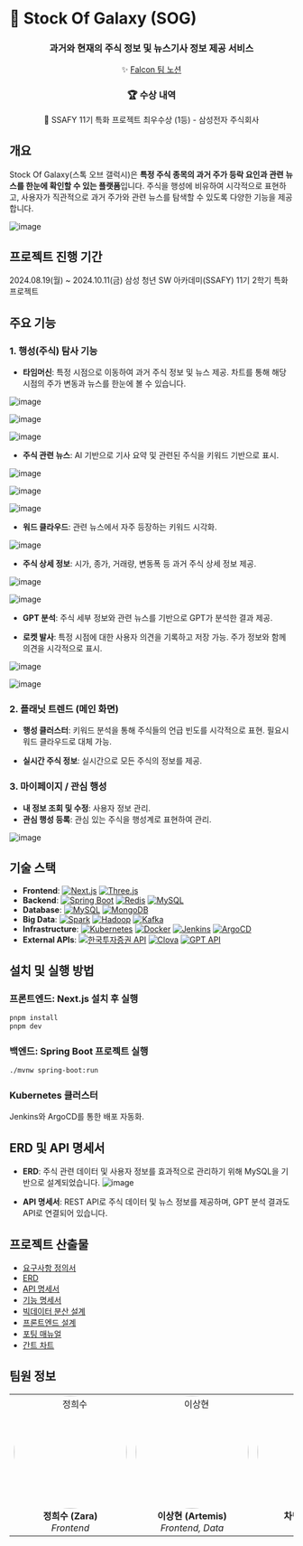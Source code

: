 # 🚀 Stock Of Galaxy (SOG)

<div align="center">

<h3>
과거와 현재의 주식 정보 및 뉴스기사 정보 제공 서비스
</h3>
<div>
    ✨ <a href="https://www.notion.so/SSAFY-df70a221ba984927b8fed0d68d34dd92">Falcon 팀 노션</a>
  </div>

<h3>🏆 수상 내역</h3>
  <div align="center">
    <p>🥇 SSAFY 11기 특화 프로젝트 최우수상 (1등) - 삼성전자 주식회사</p>
  </div>
</div>

## 개요

Stock Of Galaxy(스톡 오브 갤럭시)은 **특정 주식 종목의 과거 주가 등락 요인과 관련 뉴스를 한눈에 확인할 수 있는 플랫폼**입니다. 주식을 행성에 비유하여 시각적으로 표현하고, 사용자가 직관적으로 과거 주가와 관련 뉴스를 탐색할 수 있도록 다양한 기능을 제공합니다.

![image](/image/home.png)

## 프로젝트 진행 기간

2024.08.19(월) ~ 2024.10.11(금)
삼성 청년 SW 아카데미(SSAFY) 11기 2학기 특화 프로젝트

## 주요 기능

### 1. 행성(주식) 탐사 기능

- **타임머신**: 특정 시점으로 이동하여 과거 주식 정보 및 뉴스 제공. 차트를 통해 해당 시점의 주가 변동과 뉴스를 한눈에 볼 수 있습니다.

![image](/image/timeTravel1.png)

![image](/image/timeTravel2.png)

![image](/image/timeTravel3.png)

- **주식 관련 뉴스**: AI 기반으로 기사 요약 및 관련된 주식을 키워드 기반으로 표시.

![image](/image/stockNews1.png)

![image](/image/stockNews2.png)

![image](/image/stockNews3.png)

- **워드 클라우드**: 관련 뉴스에서 자주 등장하는 키워드 시각화.

![image](/image/wordCloud.png)

- **주식 상세 정보**: 시가, 종가, 거래량, 변동폭 등 과거 주식 상세 정보 제공.

![image](/image/stockDetail1.png)

![image](/image/stockDetail2.png)

- **GPT 분석**: 주식 세부 정보와 관련 뉴스를 기반으로 GPT가 분석한 결과 제공.

- **로켓 발사**: 특정 시점에 대한 사용자 의견을 기록하고 저장 가능. 주가 정보와 함께 의견을 시각적으로 표시.

![image](/image/rocket1.png)

![image](/image/rocket2.png)

### 2. 플래닛 트렌드 (메인 화면)

- **행성 클러스터**: 키워드 분석을 통해 주식들의 언급 빈도를 시각적으로 표현. 필요시 워드 클라우드로 대체 가능.

- **실시간 주식 정보**: 실시간으로 모든 주식의 정보를 제공.

### 3. 마이페이지 / 관심 행성

- **내 정보 조회 및 수정**: 사용자 정보 관리.
- **관심 행성 등록**: 관심 있는 주식을 행성계로 표현하여 관리.

![image](/image/mypage.png)

## 기술 스택

- **Frontend**: [![Next.js](https://img.shields.io/badge/Next.js-000000?style=flat&logo=next.js&logoColor=white)](https://nextjs.org) [![Three.js](https://img.shields.io/badge/Three.js-000000?style=flat&logo=three.js&logoColor=white)](https://threejs.org)
- **Backend**: [![Spring Boot](https://img.shields.io/badge/Spring_Boot-6DB33F?style=flat&logo=spring-boot&logoColor=white)](https://spring.io/projects/spring-boot) [![Redis](https://img.shields.io/badge/Redis-DC382D?style=flat&logo=redis&logoColor=white)](https://redis.io) [![MySQL](https://img.shields.io/badge/MySQL-4479A1?style=flat&logo=mysql&logoColor=white)](https://www.mysql.com)
- **Database**: [![MySQL](https://img.shields.io/badge/MySQL-4479A1?style=flat&logo=mysql&logoColor=white)](https://www.mysql.com) [![MongoDB](https://img.shields.io/badge/MongoDB-47A248?style=flat&logo=mongodb&logoColor=white)](https://www.mongodb.com)
- **Big Data**: [![Spark](https://img.shields.io/badge/Apache%20Spark-E25A1C?style=flat&logo=apache-spark&logoColor=white)](https://spark.apache.org) [![Hadoop](https://img.shields.io/badge/Apache%20Hadoop-66CCFF?style=flat&logo=apache-hadoop&logoColor=white)](https://hadoop.apache.org) [![Kafka](https://img.shields.io/badge/Apache%20Kafka-231F20?style=flat&logo=apache-kafka&logoColor=white)](https://kafka.apache.org)
- **Infrastructure**: [![Kubernetes](https://img.shields.io/badge/Kubernetes-326CE5?style=flat&logo=kubernetes&logoColor=white)](https://kubernetes.io) [![Docker](https://img.shields.io/badge/Docker-2496ED?style=flat&logo=docker&logoColor=white)](https://www.docker.com) [![Jenkins](https://img.shields.io/badge/Jenkins-D24939?style=flat&logo=jenkins&logoColor=white)](https://www.jenkins.io) [![ArgoCD](https://img.shields.io/badge/ArgoCD-0091E2?style=flat&logo=argo&logoColor=white)](https://argoproj.github.io)
- **External APIs**: [![한국투자증권 API](https://img.shields.io/badge/한국투자증권_API-blue)](https://api.koreainvestment.com) [![Clova](https://img.shields.io/badge/Clova-52C41A?style=flat&logo=naver&logoColor=white)](https://www.ncloud.com/product/aiService/clova) [![GPT API](https://img.shields.io/badge/GPT_API-FF9900?style=flat&logo=openai&logoColor=white)](https://openai.com)

## 설치 및 실행 방법

### 프론트엔드: Next.js 설치 후 실행

```bash
pnpm install
pnpm dev
```

### 백엔드: Spring Boot 프로젝트 실행

```bash
./mvnw spring-boot:run
```

### Kubernetes 클러스터

Jenkins와 ArgoCD를 통한 배포 자동화.

## ERD 및 API 명세서

- **ERD**: 주식 관련 데이터 및 사용자 정보를 효과적으로 관리하기 위해 MySQL을 기반으로 설계되었습니다.
  ![image](https://hackmd.io/_uploads/SkCd6EIy1x.png)

- **API 명세서**: REST API로 주식 데이터 및 뉴스 정보를 제공하며, GPT 분석 결과도 API로 연결되어 있습니다.

## 프로젝트 산출물

- [요구사항 정의서](https://codingteststudy.notion.site/1-11c5e78bfb2e8014bceed79cf345fa9c?pvs=4)
- [ERD](https://codingteststudy.notion.site/ERD-1-11c5e78bfb2e80b99ea3d8f49eec493d?pvs=4)
- [API 명세서](https://codingteststudy.notion.site/API-1-11c5e78bfb2e80749541d75029ae2239?pvs=4)
- [기능 명세서](https://codingteststudy.notion.site/1-11c5e78bfb2e8055a293cead373efd75?pvs=4)
- [빅데이터 분산 설계](https://codingteststudy.notion.site/1-11c5e78bfb2e8070ad81eea0c7da768a?pvs=4)
- [프론트엔드 설계](https://codingteststudy.notion.site/1-11c5e78bfb2e8059869bf11783070706?pvs=4)
- [포팅 매뉴얼](https://codingteststudy.notion.site/1-11c5e78bfb2e809abac1c3279f3c7734?pvs=4)
- [간트 차트](https://zenith-sloth-0ff.notion.site/f4cfb300a9ce44b8972df786e840571f?v=5ca4a3b6151f477d865ceb0aaffd9c34&pvs=4)

## 팀원 정보

<table>
  <tr>
    <td align="center">
      <img src="./image/Bernie.jpg" width="200px" height="200px" style="border-radius:50%;" alt="정희수"/><br />
      <b>정희수 (Zara)</b><br />
      <i>Frontend</i>
    </td>
    <td align="center">
      <img src="./image/Ethan.png" width="200px" height="200px" style="border-radius:50%;" alt="이상현"/><br />
      <b>이상현 (Artemis)</b><br />
      <i>Frontend, Data</i>
    </td>
    <td align="center">
      <img src="./image/Falcon.jpg" width="200px" height="200px" style="border-radius:50%;" alt="이상현"/><br />
      <b>차민주 (Chloe)</b><br />
      <i>Frontend</i>
    </td>
    <td align="center">
      <img src="./image/Hermes.jpg" width="200px" height="200px" style="border-radius:50%;" alt="손배준"/><br />
      <b>손배준 (Noun)</b><br />
      <i>BigData, Backend</i>
    </td>
    <td align="center">
      <img src="./image/Sophia.jpg" width="200px" height="200px" style="border-radius:50%;" alt="선예림"/><br />
      <b>선예림 (Ellie)</b><br />
      <i>Backend</i>
    </td>
    <td align="center">
      <img src="./image/Jack.png" width="200px" height="200px" style="border-radius:50%;" alt="박지훈"/><br />
      <b>박지훈 (Bobb)</b><br />
      <i>Infra</i>
    </td>
  </tr>
</table>
